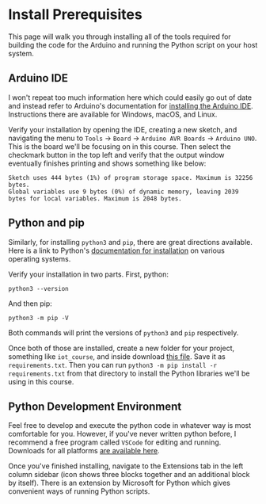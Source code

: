 # Install Prerequisites

This page will walk you through installing all of the tools required for building the code for the Arduino and running the Python script on your host system.

## Arduino IDE

I won't repeat too much information here which could easily go out of date and instead refer to Arduino's documentation for [installing the Arduino IDE](https://support.arduino.cc/hc/en-us/articles/360019833020-Download-and-install-Arduino-IDE). Instructions there are available for Windows, macOS, and Linux.

Verify your installation by opening the IDE, creating a new sketch, and navigating the menu to `Tools` -> `Board` -> `Arduino AVR Boards` -> `Arduino UNO`. This is the board we'll be focusing on in this course. Then select the checkmark button in the top left and verify that the output window eventually finishes printing and shows something like below:

```
Sketch uses 444 bytes (1%) of program storage space. Maximum is 32256 bytes.
Global variables use 9 bytes (0%) of dynamic memory, leaving 2039 bytes for local variables. Maximum is 2048 bytes.
```

## Python and pip

Similarly, for installing `python3` and `pip`, there are great directions available. Here is a link to Python's [documentation for installation](https://wiki.python.org/moin/BeginnersGuide/Download) on various operating systems.

Verify your installation in two parts. First, python:
```
python3 --version
```

And then pip:
```
python3 -m pip -V
```

Both commands will print the versions of `python3` and `pip` respectively.

Once both of those are installed, create a new folder for your project, something like `iot_course`, and inside download [this file](https://raw.githubusercontent.com/ssnover/iot-arduino-course/main/complete/mqtt-publisher/requirements.txt). Save it as `requirements.txt`. Then you can run `python3 -m pip install -r requirements.txt` from that directory to install the Python libraries we'll be using in this course.

## Python Development Environment

Feel free to develop and execute the python code in whatever way is most comfortable for you. However, if you've never written python before, I recommend a free program called `VSCode` for editing and running. Downloads for all platforms [are available here](https://code.visualstudio.com/download).

Once you've finished installing, navigate to the Extensions tab in the left column sidebar (icon shows three blocks together and an additional block by itself). There is an extension by Microsoft for Python which gives convenient ways of running Python scripts.
